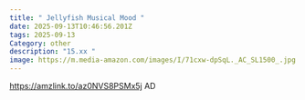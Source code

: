 ```yaml
---
title: " Jellyfish Musical Mood "
date: 2025-09-13T10:46:56.201Z
tags: 2025-09-13
Category: other
description: "15.xx "
image: https://m.media-amazon.com/images/I/71cxw-dpSqL._AC_SL1500_.jpg
---
```

https://amzlink.to/az0NVS8PSMx5j
AD